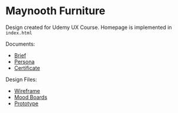 # Maynooth Furniture

Design created for Udemy UX Course. Homepage is implemented in `index.html`

Documents:
* [Brief](./docs/Brief.pdf)
* [Persona](./docs/Persona.pdf)
* [Certificate](./docs/Certificate.jpg)

Design Files:
* [Wireframe](./design/Wireframe.xd)
* [Mood Boards](./design/Mood%20Boards.xd)
* [Prototype](./design/Prototype%20-%20Hifi.xd)
